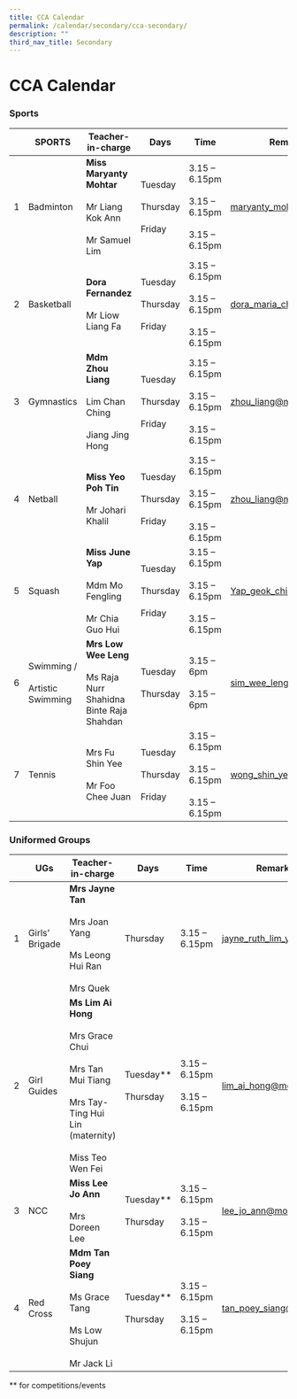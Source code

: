 ```yaml
---
title: CCA Calendar
permalink: /calendar/secondary/cca-secondary/
description: ""
third_nav_title: Secondary
---
```

# **CCA Calendar**

### Sports



|  	| SPORTS 	| Teacher-in-charge 	| Days 	| Time 	| Remarks / Email 	|
|---	|---	|---	|---	|---	|---	|
| 1 	| Badminton 	| **Miss Maryanty Mohtar**<br><br>Mr Liang Kok Ann<br><br>Mr Samuel Lim 	| Tuesday<br><br>Thursday<br><br>Friday 	| 3.15 – 6.15pm<br><br>3.15 – 6.15pm<br><br>3.15 – 6.15pm 	| [maryanty_mohtar@moe.edu.sg](mailto:maryanty_mohtar@moe.edu.sg) 	|
| 2 	| Basketball 	| **Dora Fernandez**<br><br>Mr Liow Liang Fa 	| Tuesday<br><br>Thursday<br><br>Friday 	| 3.15 – 6.15pm<br><br>3.15 – 6.15pm<br><br>3.15 – 6.15pm 	| [dora_maria_choo@moe.edu.sg](mailto:dora_maria_choo@moe.edu.sg) 	|
| 3 	| Gymnastics 	| **Mdm Zhou Liang**<br><br>Lim Chan Ching<br><br>Jiang Jing Hong 	| Tuesday<br><br>Thursday<br><br>Friday<br> 	| 3.15 – 6.15pm<br><br>3.15 – 6.15pm<br><br>3.15 – 6.15pm 	| [zhou_liang@moe.edu.sg](zhou_liang@moe.edu.sg) 	|
| 4 	| Netball 	| **Miss Yeo Poh Tin**<br><br>Mr Johari Khalil 	| Tuesday<br><br>Thursday<br><br>Friday 	| 3.15 – 6.15pm<br><br>3.15 – 6.15pm<br><br>3.15 – 6.15pm 	| [zhou_liang@moe.edu.sg](mailto:yeo_poh_tin@moe.edu.sg) 	|
| 5 	| Squash 	| **Miss June Yap**<br><br>Mdm Mo Fengling<br><br>Mr Chia Guo Hui 	| Tuesday<br><br>Thursday<br><br>Friday 	| 3.15 – 6.15pm<br><br>3.15 – 6.15pm<br><br>3.15 – 6.15pm 	| [Yap_geok_ching_june@moe.edu.sg](mailto:Yap_geok_ching_june@moe.edu.sg) 	|
| 6 	| Swimming /<br><br>Artistic Swimming 	| **Mrs Low Wee Leng**<br><br>Ms Raja Nurr Shahidna Binte Raja Shahdan 	| Tuesday<br><br>Thursday 	| 3.15 – 6pm<br><br>3.15 – 6pm 	| [sim_wee_leng@moe.edu.sg](mailto:sim_wee_leng@moe.edu.sg) 	|
| 7 	| Tennis 	| Mrs Fu Shin Yee<br><br>Mr Foo Chee Juan 	| Tuesday<br><br>Thursday<br><br>Friday 	| 3.15 – 6.15pm<br><br>3.15 – 6.15pm<br><br>3.15 – 6.15pm 	| [wong_shin_yee@moe.edu.sg](mailto:wong_shin_yee@moe.edu.sg) 	|



### Uniformed Groups


|  	| UGs 	| Teacher-in-charge 	| Days 	| Time 	| Remarks / Email 	|
|---	|---	|---	|---	|---	|---	|
| 1 	| Girls’ Brigade 	| **Mrs Jayne Tan**<br><br>Mrs Joan Yang<br><br>Ms Leong Hui Ran<br><br>Mrs Quek 	| Thursday 	| 3.15 – 6.15pm 	| [jayne_ruth_lim_ying@moe.edu.sg](mailto:jayne_ruth_lim_ying@moe.edu.sg) 	|
| 2 	| Girl Guides 	| **Ms Lim Ai Hong**<br><br>Mrs Grace Chui<br><br>Mrs Tan Mui Tiang<br><br>Mrs Tay-Ting Hui Lin (maternity)<br><br>Miss Teo Wen Fei 	| Tuesday**<br><br>Thursday 	| 3.15 – 6.15pm<br><br>3.15 – 6.15pm 	| [lim_ai_hong@moe.edu.sg](mailto:lim_ai_hong@moe.edu.sg) 	|
| 3 	| NCC 	| **Miss Lee Jo Ann**<br><br>Mrs  Doreen Lee 	| Tuesday**<br><br>Thursday 	| 3.15 – 6.15pm<br><br>3.15 – 6.15pm 	| [lee_jo_ann@moe.edu.sg](mailto:lee_jo_ann@moe.edu.sg) 	|
| 4 	| Red Cross 	| **Mdm Tan Poey Siang**<br><br>Ms Grace Tang<br><br>Ms Low Shujun<br><br>Mr Jack Li 	| Tuesday**<br><br>Thursday 	| 3.15 – 6.15pm<br><br>3.15 – 6.15pm 	| [tan_poey_siang@moe.edu.sg](mailto:tan_poey_siang@moe.edu.sg) 	|

** for competitions/events